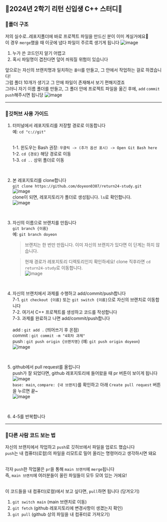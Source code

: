 ## 💖2024년 2학기 리턴 신입생 C++ 스터디💖

### 🎈폴더 구조

저의 실수로..레포지폴더에 바로 프로젝트 파일을 만드신 분이 이미 계실거에요🥲
<br>이 경우 `merge`했을 때 이곳에 냅다 파일이 주르륵 생기게 됩니다
![image](https://github.com/user-attachments/assets/a1de1f7b-bbad-46f9-a26c-68e6e1bd9b8d)
1. 누가 쓴 코드인지 알기 어렵고
2. 혹시 파일명이 겹친다면 덮어 씌워질 위험이 있습니다

앞으로는 자신의 브랜치명과 일치하는 `폴더`를 만들고, 그 안에서 작업하는 걸로 하겠습니다!
<br> 그럼 폴더 10개가 생기고 그 안에 파일이 존재해서 보기 편해지겠죠
<br> 그러니 자기 이름 폴더를 만들고, 그 폴더 안에 프로젝트 파일을 옮긴 후에, `add` `commit` `push`해주시면 됩니당
![image](https://github.com/user-attachments/assets/10fa1312-0e49-4f60-b9ac-8b43f126eb39)



---
### 🎈깃허브 사용 가이드

1. 터미널에서 레포지토리를 저장할 경로로 이동합니다
   <br> 예: `cd "c://git"`

   <br>1-1. 윈도우는 Bash 권장: `우클릭 -> (추가 옵션 표시) -> Open Git Bash here`
   <br>1-2. `cd {경로}` 해당 경로로 이동
   <br>1-3. `cd ..` 상위 폴더로 이동
<br>

2. 본 레포지토리를 clone합니다
   <br> `git clone https://github.com/doyeon0307/return24-study.git`
   <br> ![image](https://github.com/user-attachments/assets/d710e155-49c4-4726-9d1a-5cd3cb78a710)
   <br> clone이 되면, 레포지토리가 폴더로 생성됩니다. `ls`로 확인합니다.
   <br> ![image](https://github.com/user-attachments/assets/c9c7ed47-2519-41e4-9381-2b185f035acb)
<br>

3. 자신의 이름으로 브랜치를 만듭니다
   <br>`git branch {이름}`
   <br>예: `git branch doyeon`
   > 브랜치는 한 번만 만듭니다. 이미 자신의 브랜치가 있다면 이 단계는 하지 않습니다.
   
   > 현재 경로가 레포지토리 디렉토리인지 확인하세요! clone 직후라면 `cd return24-study`로 이동합니다.
   <br> ![image](https://github.com/user-attachments/assets/68fbc802-f198-41e3-9a5e-e468a48befbd)
<br>

4. 자신의 브랜치에서 과제를 수행하고 add/commit/push합니다
   <br> 7-1. `git checkout {이름}` 또는 `git switch {이름}`으로 자신의 브랜치로 이동합니다
   <br> 7-2. 여기서 C++ 프로젝트를 생성하고 코드를 작성합니다
   <br> 7-3. 과제를 완료하고 나면 add/commit/push합니다
   <br>
   <br> add : `git add .` (띄어쓰기 후 온점)
   <br> commit : `git commit -m "4회차 과제"`
   <br> push : `git push origin {브랜치명}` (예: `git push origin doyeon`)
   <br> ![image](https://github.com/user-attachments/assets/0ee43a47-9807-46ea-bd0e-efd352069d16)
<br>

5. github에서 pull request를 올립니다
   <br> push가 잘 되었다면, github 레포지토리에 들어왔을 때 pr 버튼이 보이게 됩니다
   <br> ![image](https://github.com/user-attachments/assets/69a7cdff-da43-4f55-8b00-7a5de267fada)
   <br> `base: main`, `compare: {내 브랜치}`를 확인하고 아래 `Create pull request` 버튼을 누르면 끝~
   <br> ![image](https://github.com/user-attachments/assets/3967f1f4-1e69-419b-b0f8-9ad85eb15a30)
<br>

6. 4-5를 반복합니다
---
### 🎈다른 사람 코드 보는 법
자신의 브랜치에서 작업하고 `push`로 깃허브에서 파일을 업로드 했습니다
<br> `push`는 내 컴퓨터(로컬)의 파일을 리모트로 밀어 올리는 명령어라고 생각하시면 돼요

<br> 각자 `push`한 작업물은 `pr`을 통해 `main 브랜치`에 `merge`됩니다
<br> 즉, `main 브랜치`에 여러분들이 올린 파일들이 모두 모여 있는 거에요!

<br> 이 코드들을 내 컴퓨터(로컬)에서 보고 싶다면, `pull`하면 됩니다 (당겨오기)
1. `git switch main` (main 브랜치로 이동)
2. `git fetch` (github 레포지토리에 변경사항이 생겼는지 확인)
3. `git pull` (github 상의 파일을 내 컴퓨터로 가져오기)
